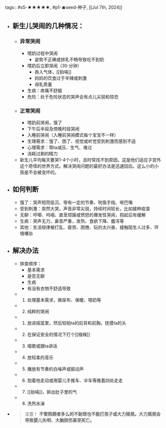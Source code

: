 tags:: #s5-★★★★★, #p1-🫐seed-种子, [[Jul 7th, 2024]]

- ## 新生儿哭闹的几种情况：
	- ### 异常哭闹
		- 喂奶过程中哭闹
			- 姿势不正确或排乳不畅导致吃不到奶
		- 喂奶后立即哭闹（30 分钟）
			- 吞入气体，[[拍嗝]]
			- 妈妈的饮食过于辛辣或刺激
			- 母乳质量
		- 生病：疼痛不舒服
		- 危险：处于危险状态的哭声会有点儿尖锐和惊恐
	- ### 正常哭闹
		- 喂奶前哭闹，饿了
		- 下午后半段及傍晚时段哭闹
		- 入睡前哭闹（入睡前哭闹模式每个宝宝不一样）
		- 生理需求：饿了、困了、视觉或听觉受到刺激而感到不适
		- 心理需求：帮ta减压、生气、难过
		- 消耗过剩的精力
	- 新生儿平均每天要哭1-4个小时，且时常找不到原因，这是他们适应子宫外这个奇怪的世界方式。解决哭闹问题的最好办法是迅速回应。这么小的小孩是不会被宠坏的。
- ## 如何判断
	- 饿了：哭声短而低沉、带有一定的节奏、吮吸手指、咂巴嘴
	- 受到刺激：突然大哭，声音非常尖锐，持续时间较长，比如接种疫苗
	- 无聊：哼唧、呜咽、直至烦躁或愤怒的爆发性哭闹，抱起后有缓解
	- 生病：哭声无力，鼻音严重，发热、食欲下降、腹泻等
	- 其他：生活规律被打乱、疲劳、困倦、玩的太兴奋、接触陌生人过多、环境嘈杂
- ## 解决办法
	- 排查顺序：
		- 基本需求
		- 是否无聊
		- 生病
		- 有没有衣物不舒适导致
	- 1. 处理基本需求，换尿布、保暖、喂奶等
	- 2. 纯粹的哭闹
	- 1. 放进摇篮里，然后轻拍ta的后背和前胸，抚摸ta的头
	- 2. 在保证安全的情况下打个[[襁褓]]
	- 3. 唱歌或跟ta讲话
	- 4. 放轻柔的音乐
	- 5. 播放有节奏的白噪声或振动声
	- 6. 抱着他走动或用婴儿手推车、伞车等推着四处走走
	- 7. [[拍嗝]]，排出肚子里的气
	- 8. 洗热水澡
- >注意！ **不管照顾者多么的不耐烦也不能打孩子或大力摇晃。大力摇晃会导致婴儿失明、大脑损伤甚至死亡。**